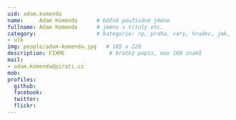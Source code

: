 ```yaml
---
uid: adam.komenda
name:     Adam Komenda  	# běžně používáné jméno
fullname: Adam Komenda  	# jméno s tituly etc.
category:                 	# kategorie: rp, praha, vary, hradec, jmk, senat
- ulk
img: people/adam-komenda.jpg   # 165 x 220
description: FIXME            	# kratký popis, max 160 znaků
mail:
- adam.komenda@pirati.cz
mob:	
profiles:
  github:
  facebook: 
  twitter: 
  flickr: 
---
```


